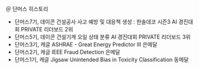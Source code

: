 ＠ 단머스 히스토리

- 단머스7기, 데이콘 건설공사 사고 예방 및 대응책 생성 : 한솔데코 시즌3 AI 경진대회 PRIVATE 리더보드 2위
- 단머스5기, 데이콘 건설기계 오일 상태 분류 AI 경진대회 PRIVATE 리더보드 3위
- 단머스3기, 캐글 ASHRAE - Great Energy Predictor III 은메달 
- 단머스2기, 캐글 IEEE Fraud Detection 은메달
- 단머스1기, 캐글 Jigsaw Unintended Bias in Toxicity Classification 동메달
